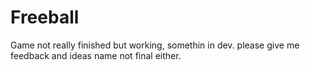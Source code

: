 # Freeball
Game not really finished but working, somethin in dev. please give me feedback and ideas name not final either.
